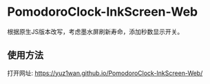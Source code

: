 # PomodoroClock-InkScreen-Web
根据原生JS版本改写，考虑墨水屏刷新寿命，添加秒数显示开关。
## 使用方法
打开网址: https://yuz1wan.github.io/PomodoroClock-InkScreen-Web/

